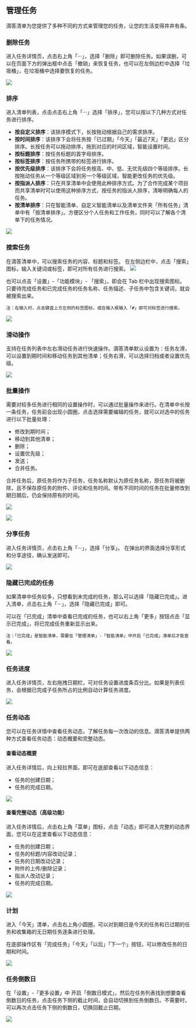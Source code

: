 ## 管理任务

滴答清单为您提供了多种不同的方式来管理您的任务，让您的生活变得井井有条。

### 删除任务

进入任务详情页，点击右上角「···」，选择「删除」即可删除任务。如果误删，可以在页面下方的弹出框中点击「撤销」来恢复任务，也可以在左侧边栏中选择「垃圾桶」，在垃圾桶中选择要恢复的任务。 

![](../images/android/delete.png)

### 排序

进入清单列表，点击点击右上角「···」选择「排序」，您可以按以下几种方式对任务进行排序。

* **按自定义排序**：该排序模式下，长按拖动根据自己的需求排序。
* **按时间排序**：该排序下会将任务按「已过期」「今天」「最近7天」「更远」区分排序。长按任务可以拖动排序，拖到对应的时间区域，智能设置时间。
* **按标题排序**：按任务标题的首字母排序。
* **按标签排序**：按任务所携带的标签进行排序。
* **按优先级排序**：该排序下会将任务按高、中、低、无优先级四个等级排序。长按拖动任务从一个等级区域到另一个等级区域，智能更改任务的优先级。
* **按指派人排序**：只在共享清单中会使用此种排序方式。为了合作完成某个项目而共享清单时可以使用这种排序方式，按任务的指派人排序，清晰明确每人的任务。
* **按清单排序**：只在智能清单、自定义智能清单以及清单文件夹「所有任务」清单中有「按清单排序」。方便区分个人任务和工作任务，同时可以了解各个清单下的任务情况。

![](../images/android/Screenshot_20180516-150237.png)

### 搜索任务

在滴答清单中，可以搜索任务的内容、标题和标签。 在左侧边栏中，点击「搜索」图标，输入关键词或标签，即可对所有任务进行搜索。
![](../images/android/Search20for.png)

也可以点击「设置」-「功能模块」- 「搜索」，即会在 Tab 栏中出现搜索图标。只要待完成任务和已完成任务的任务名称、任务描述、子任务中包含关键词，就会被搜索出来。

`注：在输入时，点击键盘上方左侧的标签图标，或在输入框输入「#」即可对标签进行搜索。`

![](../images/android/searchtag.png)


### 滑动操作

支持在任务列表中左右滑动任务进行快速操作。滴答清单默认设置为：任务左滑，可以设置到期时间和移动任务到其他清单；任务右滑，可以选择归档或者设置优先级。


![](../images/android/Slide.png)

### 批量操作

需要对较多任务进行相同的设置操作时，可以通过批量操作来进行。在清单中长按一条任务，任务前会出现小圆圈，点击选择需要编辑的任务，就可以对选中的任务进行以下批量处理：

* 修改到期时间；
* 移动到其他清单；
* 删除；
* 设置优先级；
* 发送；
* 合并任务。

合并任务后，原任务将作为子任务，任务名称默认为原任务名称，原任务将被删除，且不保存原任务的附件、评论和任务时间。带有不同时间的任务在批量修改到期日期后，仍会保持原有的时间。

![](../images/android/piliangxiugai.png) 

![](../images/android/Bulk20Operations.png)

### 分享任务

进入任务详情页，点击右上角「···」，选择「分享」。 在弹出的界面选择分享形式和分享途径，确认发送即可。

![](../images/android/share.png)

### 隐藏已完成的任务

如果清单中任务较多，只想看到未完成的任务，那么可以选择「隐藏已完成」。进入清单，点击右上角「···」，选择「隐藏已完成」即可。 

可以在「已完成」清单中查看已完成的任务，也可以右上角「更多」按钮点击「显示已完成」，将已完成任务重新显示出来。

`注：「已完成」是智能清单，需要在「管理清单」-「智能清单」中开启「已完成」清单后才能查看。`

![](../images/android/Completed.png)

### 任务进度

进入任务详情页，左右拖拽日期栏，可对任务设置进度条百分比。如果是列表任务，会根据已完成子任务所占的比例自动计算任务进度。

![](../images/android/schedule.png)

### 任务动态

您可以在任务详情中查看任务动态，了解任务每一次改动的信息。滴答清单提供两种方式查看任务动态：动态概要和完整动态。

#### 查看动态概要

进入任务详情后，向上轻拉界面，即可在底部查看以下动态信息：

* 任务的创建日期；
* 任务的完成日期。

![](../images/android/Taskactivities1.png)

#### 查看完整动态（高级功能）

进入任务详情后，点击右上角「菜单」图标，点击「动态」即可进入完整的动态界面，您可以在这里查看以下动态信息：

* 任务的创建日期；
* 任务的标题/内容改动记录；
* 任务的日期改动记录；
* 附件的上传/删除记录；
* 指派人改动记录；
* 任务的完成日期。

![](../images/android/Taskactivities2.png)

### 计划

进入「今天」清单，点击右上角小圆圈，可以对到期日是今天的任务和已过期的任务和收集箱的无日期任务逐条进行处理。

在底部操作区有「完成任务」「今天」「以后」「下一个」按钮，可以修改任务的日期和时间。

![](../images/android/plan.png)

### 任务倒数日

在「设置」-「更多设置」中 开启「倒数日模式」，然后在任务列表找到想要查看倒数日的任务，点击任务下侧的截止时间，会自动切换到任务倒数日。不需要时，可以再次点击任务下侧的倒数日，切换回截止日期。

![](../images/android/daoshuri.png)
